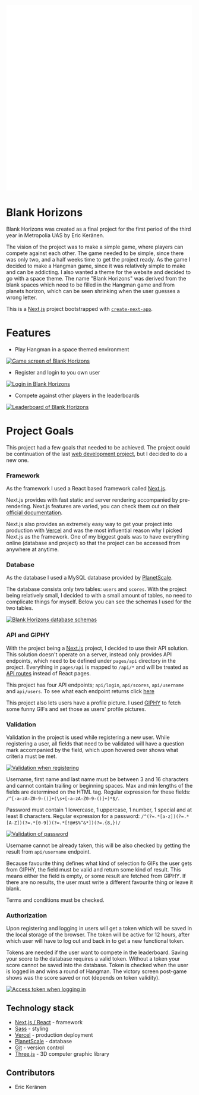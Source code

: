 [![Blank Horizons logo](https://raw.githubusercontent.com/Mahamurahti/Blank-Horizons/main/public/horizon-logo.png)](https://raw.githubusercontent.com/Mahamurahti/Blank-Horizons/main/public/horizon-logo.png)

# Blank Horizons

Blank Horizons was created as a final project for the first period of the third year in Metropolia UAS by Eric Keränen.

The vision of the project was to make a simple game, where players can compete against each other.
The game needed to be simple, since there was only two, and a half weeks time to get the project
ready. As the game I decided to make a Hangman game, since it was relatively simple to make
and can be addicting. I also wanted a theme for the website and decided to go with a space theme.
The name "Blank Horizons" was derived from the blank spaces which need to be filled in the
Hangman game and from planets horizon, which can be seen shrinking when the user guesses a wrong letter.

This is a [Next.js](https://nextjs.org/) project bootstrapped with [`create-next-app`](https://github.com/vercel/next.js/tree/canary/packages/create-next-app).

# Features

- Play Hangman in a space themed environment

[![Game screen of Blank Horizons](https://i.gyazo.com/1b8197b8d3feaf41f9b9ac382c94f811.gif)](https://gyazo.com/1b8197b8d3feaf41f9b9ac382c94f811)

- Register and login to you own user

[![Login in Blank Horizons](https://i.gyazo.com/2044067d33e05c601ae3b6f7ab9be8f0.gif)](https://gyazo.com/2044067d33e05c601ae3b6f7ab9be8f0)

- Compete against other players in the leaderboards

[![Leaderboard of Blank Horizons](https://i.gyazo.com/eaa472ac260814869fedd99c8d6bee9b.gif)](https://gyazo.com/eaa472ac260814869fedd99c8d6bee9b)

# Project Goals

This project had a few goals that needed to be achieved. The project could be continuation of the last [web development
project](https://github.com/Mahamurahti/MyMovie), but I decided to do a new one.

### Framework

As the framework I used a React based framework called [Next.js](https://nextjs.org/).

Next.js provides with fast static and server rendering accompanied by pre-rendering. Next.js features are varied, 
you can check them out on their [official documentation](https://nextjs.org/docs/getting-started).

Next.js also provides an extremely easy way to get your project into production with [Vercel](https://vercel.com/dashboard)
and was the most influential reason why I picked Next.js as the framework. One of my biggest goals was to have everything
online (database and project) so that the project can be accessed from anywhere at anytime.

### Database

As the database I used a MySQL database provided by [PlanetScale](https://planetscale.com/).

The database consists only two tables: `users` and `scores`. With the project being relatively small, I decided to with
a small amount of tables, no need to complicate things for myself. Below you can see the schemas I used for the two
tables.

[![Blank Horizons database schemas](https://i.gyazo.com/039c81b804f0370c85c95bff7966562f.png)](https://gyazo.com/039c81b804f0370c85c95bff7966562f)

### API and GIPHY

With the project being a [Next.js](https://nextjs.org/) project, I decided to use their API solution. This solution 
doesn't  operate on a server, instead only provides API endpoints, which need to be defined under `pages/api` directory 
in the project. Everything in `pages/api` is mapped to `/api/*` and will be treated as 
[API routes](https://nextjs.org/docs/api-routes/introduction) instead of React pages.

This project has four API endpoints; `api/login`, `api/scores`, `api/username` and `api/users`. To see what each endpoint
returns click [here](https://github.com/Mahamurahti/Blank-Horizons/blob/main/api_endpoints.md)

This project also lets users have a profile picture. I used [GIPHY](https://giphy.com/) to fetch some funny GIFs
and set those as users' profile pictures.

### Validation

Validation in the project is used while registering a new user. While registering a user, all fields that need to be
validated will have a question mark accompanied by the field, which upon hovered over shows what criteria must be met.

[![Validation when registering](https://i.gyazo.com/e8db7e1bbfb115c3c851a0563efbe4f7.gif)](https://gyazo.com/e8db7e1bbfb115c3c851a0563efbe4f7)

Username, first name and last name must be between 3 and 16 characters and cannot contain trailing or beginning spaces.
Max and min lengths of the fields are determined on the HTML tag.
Regular expression for these fields: `/^[-a-zA-Z0-9-()]+(\s+[-a-zA-Z0-9-()]+)*$/`.

Password must contain 1 lowercase, 1 uppercase, 1 number, 1 special and at least 8 characters.
Regular expression for a password: `/^(?=.*[a-z])(?=.*[A-Z])(?=.*[0-9])(?=.*[!@#$%^&*])(?=.{8,})/`

[![Validation of password](https://i.gyazo.com/4770feed6de3251deb2c5a9dccef5b1a.gif)](https://gyazo.com/4770feed6de3251deb2c5a9dccef5b1a)

Username cannot be already taken, this will be also checked by getting the result from `api/username` endpoint.

Because favourite thing defines what kind of selection fo GIFs the user gets from GIPHY, the field must be valid and
return some kind of result. This means either the field is empty, or some result are fetched from GIPHY. If there are no
results, the user must write a different favourite thing or leave it blank.

Terms and conditions must be checked.

### Authorization

Upon registering and logging in users will get a token which will be saved in the local storage of the browser.
The token will be active for 12 hours, after which user will have to log out and back in to get a new functional token.

Tokens are needed if the user want to compete in the leaderboard. Saving your score to the database requires a valid
token. Without a token your score cannot be saved into the database. Token is checked when the user is logged in and
wins a round of Hangman. The victory screen post-game shows was the score saved or not (depends on token validity).

[![Access token when logging in](https://i.gyazo.com/316e8a15398ce87b61a6f101b18b2513.gif)](https://gyazo.com/316e8a15398ce87b61a6f101b18b2513)

## Technology stack

- [Next.js / React](https://nextjs.org/) - framework
- [Sass](https://sass-lang.com/) - styling
- [Vercel](https://vercel.com/dashboard) - production deployment
- [PlanetScale](https://planetscale.com/) - database
- [Git](https://github.com/) - version control
- [Three.js](https://threejs.org/) - 3D computer graphic library

## Contributors

- Eric Keränen
